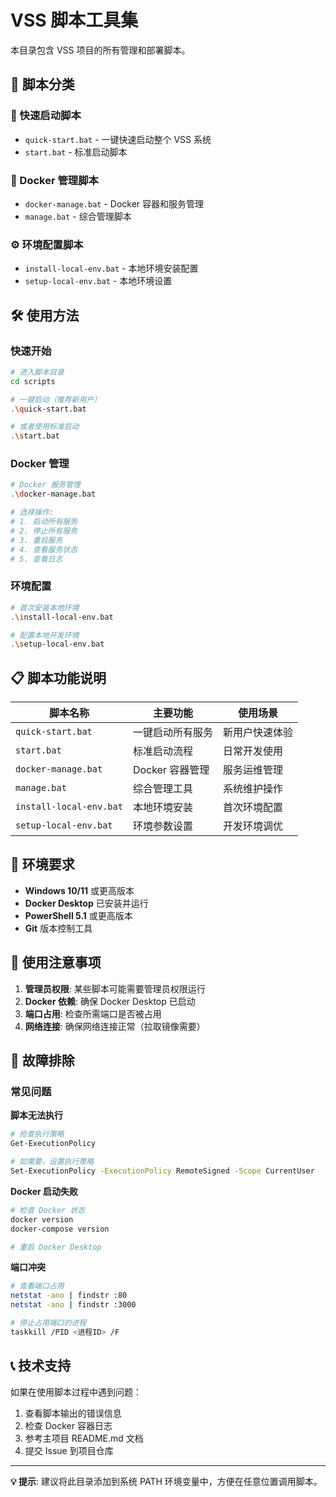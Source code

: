 # VSS 脚本工具集

本目录包含 VSS 项目的所有管理和部署脚本。

## 📁 脚本分类

### 🚀 快速启动脚本
- `quick-start.bat` - 一键快速启动整个 VSS 系统
- `start.bat` - 标准启动脚本

### 🐳 Docker 管理脚本
- `docker-manage.bat` - Docker 容器和服务管理
- `manage.bat` - 综合管理脚本

### ⚙️ 环境配置脚本
- `install-local-env.bat` - 本地环境安装配置
- `setup-local-env.bat` - 本地环境设置

## 🛠️ 使用方法

### 快速开始
```bash
# 进入脚本目录
cd scripts

# 一键启动（推荐新用户）
.\quick-start.bat

# 或者使用标准启动
.\start.bat
```

### Docker 管理
```bash
# Docker 服务管理
.\docker-manage.bat

# 选择操作:
# 1. 启动所有服务
# 2. 停止所有服务  
# 3. 重启服务
# 4. 查看服务状态
# 5. 查看日志
```

### 环境配置
```bash
# 首次安装本地环境
.\install-local-env.bat

# 配置本地开发环境
.\setup-local-env.bat
```

## 📋 脚本功能说明

| 脚本名称 | 主要功能 | 使用场景 |
|---------|---------|---------|
| `quick-start.bat` | 一键启动所有服务 | 新用户快速体验 |
| `start.bat` | 标准启动流程 | 日常开发使用 |
| `docker-manage.bat` | Docker 容器管理 | 服务运维管理 |
| `manage.bat` | 综合管理工具 | 系统维护操作 |
| `install-local-env.bat` | 本地环境安装 | 首次环境配置 |
| `setup-local-env.bat` | 环境参数设置 | 开发环境调优 |

## 🔧 环境要求

- **Windows 10/11** 或更高版本
- **Docker Desktop** 已安装并运行
- **PowerShell 5.1** 或更高版本
- **Git** 版本控制工具

## 📝 使用注意事项

1. **管理员权限**: 某些脚本可能需要管理员权限运行
2. **Docker 依赖**: 确保 Docker Desktop 已启动
3. **端口占用**: 检查所需端口是否被占用
4. **网络连接**: 确保网络连接正常（拉取镜像需要）

## 🚨 故障排除

### 常见问题

**脚本无法执行**
```bash
# 检查执行策略
Get-ExecutionPolicy

# 如需要，设置执行策略
Set-ExecutionPolicy -ExecutionPolicy RemoteSigned -Scope CurrentUser
```

**Docker 启动失败**
```bash
# 检查 Docker 状态
docker version
docker-compose version

# 重启 Docker Desktop
```

**端口冲突**
```bash
# 查看端口占用
netstat -ano | findstr :80
netstat -ano | findstr :3000

# 停止占用端口的进程
taskkill /PID <进程ID> /F
```

## 📞 技术支持

如果在使用脚本过程中遇到问题：

1. 查看脚本输出的错误信息
2. 检查 Docker 容器日志
3. 参考主项目 README.md 文档
4. 提交 Issue 到项目仓库

---

**💡 提示**: 建议将此目录添加到系统 PATH 环境变量中，方便在任意位置调用脚本。
